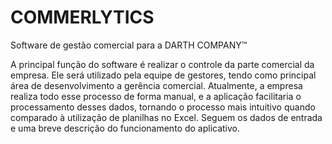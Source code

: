 # COMMERLYTICS
Software de gestão comercial para a DARTH COMPANY™

A principal função do software é realizar o controle da parte comercial da empresa. Ele será utilizado pela equipe de gestores, tendo como principal área de desenvolvimento a gerência comercial. Atualmente, a empresa realiza todo esse processo de forma manual, e a aplicação facilitaria o processamento desses dados, tornando o processo mais intuitivo quando comparado à utilização de planilhas no Excel. Seguem os dados de entrada e uma breve descrição do funcionamento do aplicativo.

